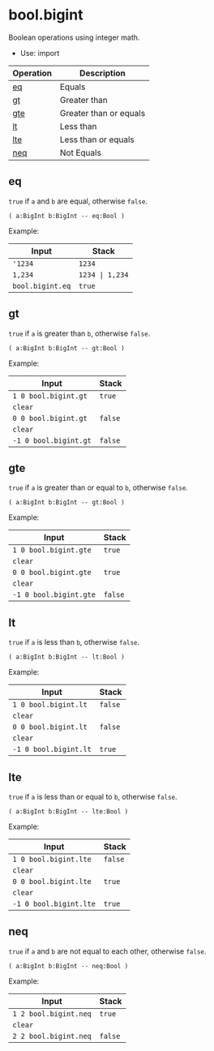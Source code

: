 <!-- import: bool.bigint -->

# bool.bigint

Boolean operations using integer math.

- Use: import

<!-- index -->

| Operation         | Description
|-------------------|----------------
| [eq](#eq)         | Equals
| [gt](#gt)         | Greater than
| [gte](#gte)       | Greater than or equals
| [lt](#lt)         | Less than
| [lte](#lte)       | Less than or equals
| [neq](#neq)       | Not Equals


## eq

`true` if `a` and `b` are equal, otherwise `false`.

    ( a:BigInt b:BigInt -- eq:Bool )

Example:

<!-- test: eq -->

| Input            | Stack
|------------------|------------------
| `'1234`          | `1234`
| `1,234`          | `1234 \| 1,234`
| `bool.bigint.eq` | `true`


## gt

`true` if `a` is greater than `b`, otherwise `false`.

    ( a:BigInt b:BigInt -- gt:Bool )

Example:

<!-- test: gt -->

| Input                  | Stack
|------------------------|-------------
| `1 0 bool.bigint.gt`   | `true`
| `clear`                |
| `0 0 bool.bigint.gt`   | `false`
| `clear`                |
| `-1 0 bool.bigint.gt`  | `false`


## gte

`true` if `a` is greater than or equal to `b`, otherwise `false`.

    ( a:BigInt b:BigInt -- gt:Bool )

Example:

<!-- test: gte -->

| Input                  | Stack
|------------------------|-------------
| `1 0 bool.bigint.gte`  | `true`
| `clear`                |
| `0 0 bool.bigint.gte`  | `true`
| `clear`                |
| `-1 0 bool.bigint.gte` | `false`


## lt

`true` if `a` is less than `b`, otherwise `false`.

    ( a:BigInt b:BigInt -- lt:Bool )

Example:

<!-- test: lt-->

| Input                  | Stack
|------------------------|-------------
| `1 0 bool.bigint.lt`   | `false`
| `clear`                |
| `0 0 bool.bigint.lt`   | `false`
| `clear`                |
| `-1 0 bool.bigint.lt`  | `true`


## lte

`true` if `a` is less than or equal to `b`, otherwise `false`.

    ( a:BigInt b:BigInt -- lte:Bool )

Example:

<!-- test: lte -->

| Input                  | Stack
|------------------------|-------------
| `1 0 bool.bigint.lte`  | `false`
| `clear`                |
| `0 0 bool.bigint.lte`  | `true`
| `clear`                |
| `-1 0 bool.bigint.lte` | `true`


## neq

`true` if `a` and `b` are not equal to each other, otherwise `false`.

    ( a:BigInt b:BigInt -- neq:Bool )

Example:

<!-- test: neq -->

| Input                 | Stack
|-----------------------|-------------
| `1 2 bool.bigint.neq` | `true`
| `clear`               |
| `2 2 bool.bigint.neq` | `false`


